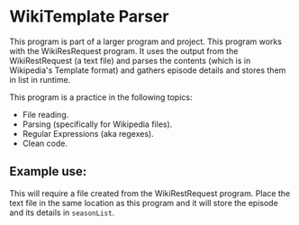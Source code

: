# WikiTemplate Parser
This program is part of a larger program and project.  This program works with the WikiResRequest program.  It uses the output from the WikiRestRequest (a text file) and parses the contents (which is in Wikipedia's Template format) and gathers episode details and stores them in list in runtime.

This program is a practice in the following topics:
* File reading.
* Parsing (specifically for Wikipedia files).
* Regular Expressions (aka regexes).
* Clean code.

## Example use:
This will require a file created from the WikiRestRequest program.  Place the text file in the same location as this program and it will store the episode and its details in `seasonList`.